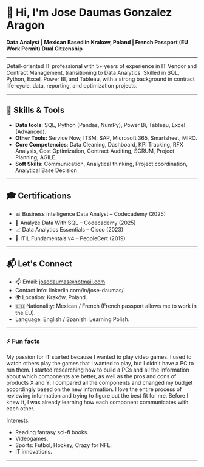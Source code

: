 # 👋 Hi, I'm Jose Daumas Gonzalez Aragon

**Data Analyst | Mexican Based in Krakow, Poland | French Passport (EU Work Permit) Dual Citzenship**

---

Detail-oriented IT professional with 5+ years of experience in IT Vendor and Contract Management, transitioning
to Data Analytics. Skilled in SQL, Python, Excel, Power BI, and Tableau, with a strong background in contract
life-cycle, data, reporting, and optimization projects. 

---

## 🔧 Skills & Tools

- **Data tools**: SQL, Python (Pandas, NumPy), Power Bi, Tableau, Excel (Advanced).
- **Other Tools:** Service Now, ITSM, SAP, Microsoft 365, Smartsheet, MIRO.
- **Core Competencies**: Data Cleaning, Dashboard, KPI Tracking, RFX Analysis, Cost Optimization, Contract Auditing, SCRUM, Project Planning, AGILE.
- **Soft Skills**: Communication, Analytical thinking, Project coordination, Analytical Base Decision

---

## 🎓 Certifications

- 📊 Business Intelligence Data Analyst – Codecademy (2025)  
- 🧮 Analyze Data With SQL – Codecademy (2025)  
- 📈 Data Analytics Essentials – Cisco (2023)  
- 📘 ITIL Fundamentals v4 – PeopleCert (2019)
---

## 📬 Let's Connect

- 📫 Email: [josedaumas@hotmail.com](mailto:josedaumas@hotmail.com)
-  Contact info: linkedin.com/in/jose-daumas/
- 🌍 Location: Kraków, Poland.
- 🇪🇺 Nationality: Mexican / French (French passport allows me to work in the EU).
- Language: English / Spanish. Learning Polish.

---

### ⚡ Fun facts

My passion for IT started because I wanted to play video games. I used to watch others play the games that I wanted to play, but I didn't have a PC to run them. I started researching how to build a PCs and all the information about which components are better, as well as the pros and cons of products X and Y. I compared all the components and changed my budget accordingly based on the new information. I love the entire process of reviewing information and trying to figure out the best fit for me. Before I knew it, I was already learning how each component communicates with each other.

Interests:
  - Reading fantasy sci-fi books.
  - Videogames.
  - Sports: Futbol, Hockey, Crazy for NFL.
  - IT innovations.

---
